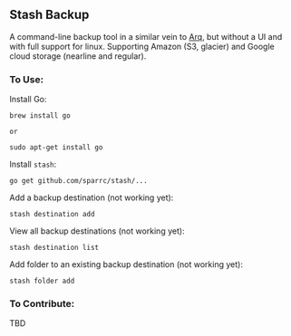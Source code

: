 Stash Backup
------------

A command-line backup tool in a similar vein to [Arq](https://www.arqbackup.com/),
but without a UI and with full support for linux. Supporting Amazon (S3, glacier)
and Google cloud storage (nearline and regular).

### To Use:

Install Go:

    brew install go

    or

    sudo apt-get install go

Install `stash`:

    go get github.com/sparrc/stash/...

Add a backup destination (not working yet):

    stash destination add

View all backup destinations (not working yet):

    stash destination list

Add folder to an existing backup destination (not working yet):

    stash folder add

### To Contribute:

TBD